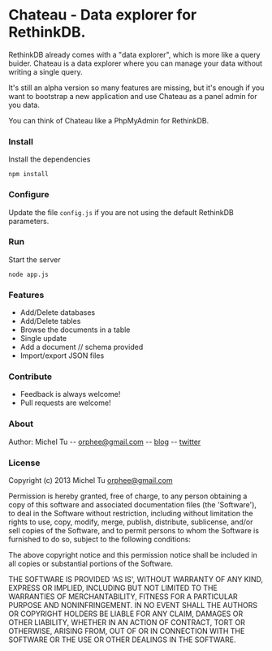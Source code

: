 # Chateau - Data explorer for RethinkDB.

RethinkDB already comes with a "data explorer", which is more like a query buider.
Chateau is a data explorer where you can manage your data without writing a single query.

It's still an alpha version so many features are missing, but it's enough if you want to
bootstrap a new application and use Chateau as a panel admin for you data.

You can think of Chateau like a PhpMyAdmin for RethinkDB.


### Install
Install the dependencies
```
npm install
```

### Configure
Update the file `config.js` if you are not using the default RethinkDB parameters.

### Run
Start the server
```
node app.js
```

### Features
- Add/Delete databases
- Add/Delete tables
- Browse the documents in a table
- Single update
- Add a document // schema provided
- Import/export JSON files


### Contribute
- Feedback is always welcome!
- Pull requests are welcome!

### About
Author: Michel Tu -- orphee@gmail.com -- [blog](http://blog.justonepixel.com) -- [twitter](https://twitter.com/neumino)

### License
Copyright (c) 2013 Michel Tu <orphee@gmail.com>

Permission is hereby granted, free of charge, to any person obtaining a copy of this
software and associated documentation files (the 'Software'), to deal in the Software
without restriction, including without limitation the rights to use, copy, modify, merge,
publish, distribute, sublicense, and/or sell copies of the Software, and to permit
persons to whom the Software is furnished to do so, subject to the following conditions:

The above copyright notice and this permission notice shall be included in all copies or
substantial portions of the Software.

THE SOFTWARE IS PROVIDED 'AS IS', WITHOUT WARRANTY OF ANY KIND, EXPRESS OR IMPLIED,
INCLUDING BUT NOT LIMITED TO THE WARRANTIES OF MERCHANTABILITY, FITNESS FOR A PARTICULAR
PURPOSE AND NONINFRINGEMENT. IN NO EVENT SHALL THE AUTHORS OR COPYRIGHT HOLDERS BE LIABLE
FOR ANY CLAIM, DAMAGES OR OTHER LIABILITY, WHETHER IN AN ACTION OF CONTRACT, TORT OR
OTHERWISE, ARISING FROM, OUT OF OR IN CONNECTION WITH THE SOFTWARE OR THE USE OR OTHER
DEALINGS IN THE SOFTWARE.

